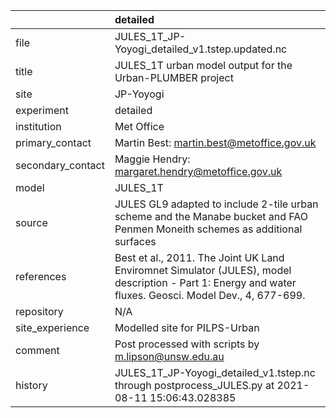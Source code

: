 |                   | detailed                                                                                                                                                |
|:------------------|:--------------------------------------------------------------------------------------------------------------------------------------------------------|
| file              | JULES_1T_JP-Yoyogi_detailed_v1.tstep.updated.nc                                                                                                         |
| title             | JULES_1T urban model output for the Urban-PLUMBER project                                                                                               |
| site              | JP-Yoyogi                                                                                                                                               |
| experiment        | detailed                                                                                                                                                |
| institution       | Met Office                                                                                                                                              |
| primary_contact   | Martin Best: martin.best@metoffice.gov.uk                                                                                                               |
| secondary_contact | Maggie Hendry: margaret.hendry@metoffice.gov.uk                                                                                                         |
| model             | JULES_1T                                                                                                                                                |
| source            | JULES GL9 adapted to include 2-tile urban scheme and the Manabe bucket and FAO Penmen Moneith schemes as additional surfaces                            |
| references        | Best et al., 2011. The Joint UK Land Enviromnet Simulator (JULES), model description - Part 1: Energy and water fluxes. Geosci. Model Dev., 4, 677-699. |
| repository        | N/A                                                                                                                                                     |
| site_experience   | Modelled site for PILPS-Urban                                                                                                                           |
| comment           | Post processed with scripts by m.lipson@unsw.edu.au                                                                                                     |
| history           | JULES_1T_JP-Yoyogi_detailed_v1.tstep.nc through postprocess_JULES.py at 2021-08-11 15:06:43.028385                                                      |
